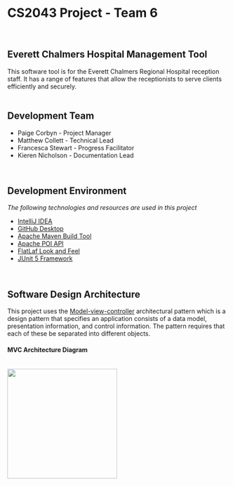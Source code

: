 # CS2043 Project - Team 6
<br>

## Everett Chalmers Hospital Management Tool

This software tool is for the Everett Chalmers Regional Hospital reception staff. 
It has a range of features that allow the receptionists to serve clients efficiently and securely.
<br>
<br>

## Development Team
- Paige Corbyn - Project Manager
- Matthew Collett - Technical Lead
- Francesca Stewart - Progress Facilitator
- Kieren Nicholson - Documentation Lead
<br>

## Development Environment
*The following technologies and resources are used in this project*
- [IntelliJ IDEA](https://www.jetbrains.com/idea/)
- [GitHub Desktop](https://desktop.github.com/)
- [Apache Maven Build Tool](https://maven.apache.org/)
- [Apache POI API](https://poi.apache.org/)
- [FlatLaf Look and Feel](https://www.formdev.com/flatlaf/)
- [JUnit 5 Framework](https://junit.org/junit5/docs/current/user-guide/)
<br>

## Software Design Architecture
This project uses the [Model-view-controller](https://www.geeksforgeeks.org/mvc-design-pattern/) architectural pattern which is a design pattern that specifies an application consists of a data model, presentation information, and control information. The pattern requires that each of these be separated into different objects.

#### MVC Architecture Diagram
<br>
<img src="https://user-images.githubusercontent.com/97645707/204953265-c7b4b686-1dc3-464b-ac06-efca600a62db.png" width='250'>
